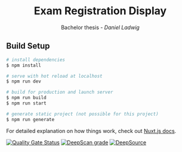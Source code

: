 <h1 align="center">Exam Registration Display</h1>
<p align="center">Bachelor thesis - <i>Daniel Ladwig</i></p>


## Build Setup

```bash
# install dependencies
$ npm install

# serve with hot reload at localhost
$ npm run dev

# build for production and launch server
$ npm run build
$ npm run start

# generate static project (not possible for this project)
$ npm run generate
```
For detailed explanation on how things work, check out [Nuxt.js docs](https://nuxtjs.org).

[![Quality Gate Status](https://sonarcloud.io/api/project_badges/measure?project=ladwig_fiwis-exam-registration&metric=alert_status)](https://sonarcloud.io/dashboard?id=ladwig_fiwis-exam-registration)
[![DeepScan grade](https://deepscan.io/api/teams/14763/projects/17844/branches/422890/badge/grade.svg)](https://deepscan.io/dashboard#view=project&tid=14763&pid=17844&bid=422890)
[![DeepSource](https://deepsource.io/gh/ladwig/fiwis-exam-registration.svg/?label=active+issues&show_trend=true)](https://deepsource.io/gh/ladwig/fiwis-exam-registration/?ref=repository-badge)
